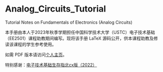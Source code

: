 # Analog_Circuits_Tutorial
Tutorial Notes on Fundamentals of Electronics (Analog Circuits)

本手册由本人于2023年秋季学期担任中国科学技术大学（USTC）电子技术基础（EE2501）课程助教期间编写。现将该手册 LaTeX 源码公开，供本课程助教及修读该课程的学生参考使用。

如需 PDF 版本请访问[个人主页](http://home.ustc.edu.cn/~pishooter/TA_Work/index.html)。

特别感谢：[电子技术基础生存指北cx版（2022）](https://github.com/Anony-Minor/Dianji_zhibei-guidance)
